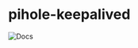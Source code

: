 # pihole-keepalived

![Docs](https://github.com/ZachChristensen28/pihole-keepalived/actions/workflows/ci.yml/badge.svg)
